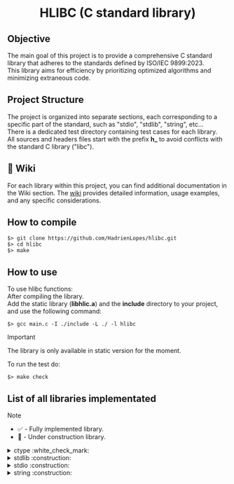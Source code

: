 <div align="center">

# HLIBC (C standard library)
</div>

## Objective
The main goal of this project is to provide a comprehensive C standard library that adheres to the standards defined by ISO/IEC 9899:2023.  
This library aims for efficiency by prioritizing optimized algorithms and minimizing extraneous code.

## Project Structure
The project is organized into separate sections, each corresponding to a specific part of the standard, such as "stdio", "stdlib", "string", etc...  
There is a dedicated test directory containing test cases for each library.  
All sources and headers files start with the prefix **h_** to avoid conflicts with the standard C library ("libc"). 


## :book: Wiki
For each library within this project, you can find additional documentation in the Wiki section. The [wiki](../../wiki) provides detailed information, usage examples, and any specific considerations.

## How to compile
```fish
$> git clone https://github.com/HadrienLopes/hlibc.git
$> cd hlibc
$> make
```

## How to use
To use hlibc functions:  
After compiling the library.  
Add the static library (**libhlic.a**) and the **include** directory to your project, and use the following command:

```fish
$> gcc main.c -I ./include -L ./ -l hlibc
```
> [!IMPORTANT]
> The library is only available in static version for the moment.

To run the test do:
```fish
$> make check
```

## List of all libraries implementated
> [!NOTE]
> - :white_check_mark: - Fully implemented library.
> - :construction: - Under construction library.

<details>
<summary>ctype :white_check_mark:</summary>

```c++
int h_isalnum(int c);
```
```c++
int h_isalpha(int c);
```
```c++
int h_isblank(int c);
```
```c++
int h_iscntrl(int c);
```
```c++
int h_isdigit(int c);
```
```c++
int h_isgraph(int c);
```
```c++
int h_islower(int c);
```
```c++
int h_isprint(int c);
```
```c++
int h_ispunct(int c);
```
```c++
int h_isspace(int c);
```
```c++
int h_isupper(int c);
```
```c++
int h_isxdigit(int c);
```
```c++
int h_tolower(int c);
```
```c++
int h_toupper(int c);
```
</details>


<details>
<summary>stdlib :construction:</summary>

```c++
int  h_atoi(const char *nptr);
```
</details>

<details>
<summary>stdio :construction:</summary>

```c++
int h_printf(const char * restrict format, ...);
```
</details>

<details>
<summary>string :construction:</summary>

```c++
char	*h_strcat(char * restrict s1, const char * restrict s2);
```

```c++
int     h_strcmp(const char *s1, const char *s2);
```

```c++
char	*h_strcpy(char * restrict s1, const char * restrict s2);
```

```c++
char	*h_strdup(const char *s);
```

```c++
size_t	h_strlen(const char *s);
```

```c++
char	*h_strncat(char * restrict s1, const char * restrict s2, size_t n);
```

```c++
char	*h_strncpy(char * restrict s1, const char * restrict s2, size_t n);
```

```c++
char	*h_strndup(const char *s, size_t size);
```

```c++
char	*h_strstr(char *s1, const char *s2);
```

```c++
char	*h_strchr(char *s, int c);
```


```c++
void	*h_memccpy(void *dest, const void *src, int c, size_t n);
```

```c++
void	*h_memchr(const void *s, int c, size_t n);
```

```c++
int    h_memcmp(const void *s1, const void *s2, size_t n);
```

```c++
void	*h_memcpy(void *dest, const void *src, size_t n);
```

```c++
void	*h_memmove(void *dest, const void *src, size_t n);
```

```c++
void  *h_memset(void *s, int c, size_t n);
```
</details>
